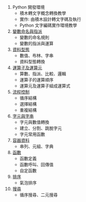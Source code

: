 1. Python 開發環境
	- 積木轉文字概念轉換教學
	- 實作: 由積木設計轉文字碼及執行 
	- Python 文字編碼實作環境教學
2. [變數命名與指派](#ch02.md)
	- 變數的命名規則
	- 變數的指派與運算
3. [資料型態](#ch03.md)
	- 數值、布林、字串 
	- 資料型態轉換
4. [運算子及運算元](#ch04.md)
	- 算數、指派、比較、邏輯 
	- 運算子的運算順序 
	- 運算元及運算子組成運算式
5. [流程控制](#ch05.md)
	- 循序結構 
	- 選擇結構 
	- 重複結構
6. [字元與字串](#ch06.md)
	- 字元與數值轉換 
	- 建立、分割、跳脫字元 
	- 字元常用函數
7. [容器資料](#ch07.md)
	- 串列、元組、字典 
8. [函數](#ch08.md)
	- 函數定義 
	- 函數呼叫、回傳值 
	- 自定函數
9. [排序](#ch09.md)
	- 氣泡排序
10. [搜尋](#ch10.md)
	- 循序搜尋、二元搜尋
